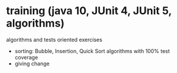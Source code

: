 # training (java 10, JUnit 4, JUnit 5, algorithms)
algorithms and tests oriented exercises
- sorting: Bubble, Insertion, Quick Sort algorithms with 100% test coverage
- giving change

